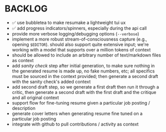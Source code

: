 # BACKLOG

- ✅ use bubbletea to make resumake a lightweight tui ux
- ✅ add progress indicators/spinners, especially during the api call
- provide more verbose logging/debugging options (`--verbose`)
- implement a more robust stream-of-consciousness capture (e.g., opening `$EDITOR`). should also support quite extensive input; we're working with a model that supports over a million tokens of context
- should be allowed to include an arbitrary number of text/markdown files as context
- add *sanity check* step after initial generation, to make sure nothing in the generated resume is made up, no fake numbers, etc; all specifics must be sourced in the context provided; then generate a second draft with the sanity check's added context
- add second draft step, so we generate a first draft then run it through a critic, then generate a second draft with the first draft and the critique and all original context
- support flow for fine-tuning resume given a particular job posting / description
- generate cover letters when generating resume fine tuned on a particular job posting
- integrate with github to pull contributions / activity as context
